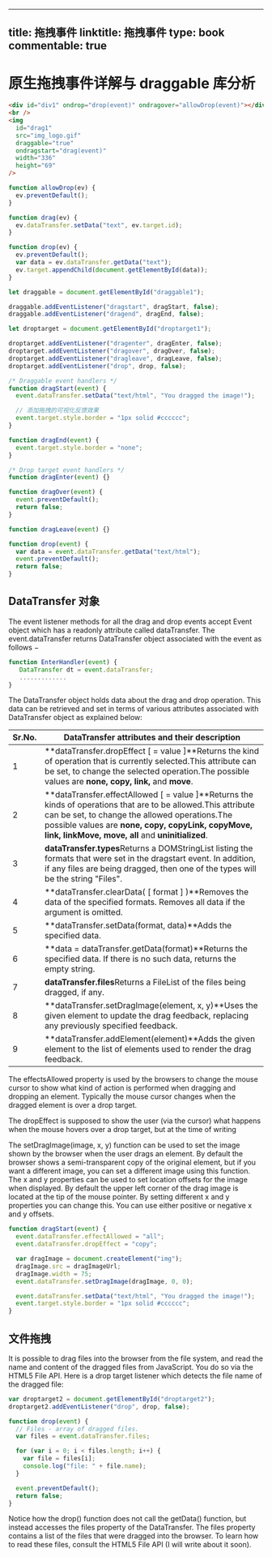 
---
title: 拖拽事件
linktitle: 拖拽事件
type: book
commentable: true
---

# 原生拖拽事件详解与 draggable 库分析

```html
<div id="div1" ondrop="drop(event)" ondragover="allowDrop(event)"></div>
<br />
<img
  id="drag1"
  src="img_logo.gif"
  draggable="true"
  ondragstart="drag(event)"
  width="336"
  height="69"
/>
```

```js
function allowDrop(ev) {
  ev.preventDefault();
}

function drag(ev) {
  ev.dataTransfer.setData("text", ev.target.id);
}

function drop(ev) {
  ev.preventDefault();
  var data = ev.dataTransfer.getData("text");
  ev.target.appendChild(document.getElementById(data));
}
```

```js
let draggable = document.getElementById("draggable1");

draggable.addEventListener("dragstart", dragStart, false);
draggable.addEventListener("dragend", dragEnd, false);

let droptarget = document.getElementById("droptarget1");

droptarget.addEventListener("dragenter", dragEnter, false);
droptarget.addEventListener("dragover", dragOver, false);
droptarget.addEventListener("dragleave", dragLeave, false);
droptarget.addEventListener("drop", drop, false);

/* Draggable event handlers */
function dragStart(event) {
  event.dataTransfer.setData("text/html", "You dragged the image!");

  // 添加拖拽的可视化反馈效果
  event.target.style.border = "1px solid #cccccc";
}

function dragEnd(event) {
  event.target.style.border = "none";
}

/* Drop target event handlers */
function dragEnter(event) {}

function dragOver(event) {
  event.preventDefault();
  return false;
}

function dragLeave(event) {}

function drop(event) {
  var data = event.dataTransfer.getData("text/html");
  event.preventDefault();
  return false;
}
```

## DataTransfer 对象

The event listener methods for all the drag and drop events accept Event object which has a readonly attribute called dataTransfer. The event.dataTransfer returns DataTransfer object associated with the event as follows −

```js
function EnterHandler(event) {
   DataTransfer dt = event.dataTransfer;
   .............
}
```

The DataTransfer object holds data about the drag and drop operation. This data can be retrieved and set in terms of various attributes associated with DataTransfer object as explained below:

| Sr.No. | DataTransfer attributes and their description                                                                                                                                                                                                                             |
| ------ | ------------------------------------------------------------------------------------------------------------------------------------------------------------------------------------------------------------------------------------------------------------------------- |
| 1      | **dataTransfer.dropEffect [ = value ]**Returns the kind of operation that is currently selected.This attribute can be set, to change the selected operation.The possible values are **none, copy, link,** and **move**.                                                   |
| 2      | **dataTransfer.effectAllowed [ = value ]**Returns the kinds of operations that are to be allowed.This attribute can be set, to change the allowed operations.The possible values are **none, copy, copyLink, copyMove, link, linkMove, move, all** and **uninitialized**. |
| 3      | **dataTransfer.types**Returns a DOMStringList listing the formats that were set in the dragstart event. In addition, if any files are being dragged, then one of the types will be the string "Files".                                                                    |
| 4      | **dataTransfer.clearData( [ format ] )**Removes the data of the specified formats. Removes all data if the argument is omitted.                                                                                                                                           |
| 5      | **dataTransfer.setData(format, data)**Adds the specified data.                                                                                                                                                                                                            |
| 6      | **data = dataTransfer.getData(format)**Returns the specified data. If there is no such data, returns the empty string.                                                                                                                                                    |
| 7      | **dataTransfer.files**Returns a FileList of the files being dragged, if any.                                                                                                                                                                                              |
| 8      | **dataTransfer.setDragImage(element, x, y)**Uses the given element to update the drag feedback, replacing any previously specified feedback.                                                                                                                              |
| 9      | **dataTransfer.addElement(element)**Adds the given element to the list of elements used to render the drag feedback.                                                                                                                                                      |

The effectsAllowed property is used by the browsers to change the mouse cursor to show what kind of action is performed when dragging and dropping an element. Typically the mouse cursor changes when the dragged element is over a drop target.

The dropEffect is supposed to show the user (via the cursor) what happens when the mouse hovers over a drop target, but at the time of writing

The setDragImage(image, x, y) function can be used to set the image shown by the browser when the user drags an element. By default the browser shows a semi-transparent copy of the original element, but if you want a different image, you can set a different image using this function. The x and y properties can be used to set location offsets for the image when displayed. By default the upper left corner of the drag image is located at the tip of the mouse pointer. By setting different x and y properties you can change this. You can use either positive or negative x and y offsets.

```js
function dragStart(event) {
  event.dataTransfer.effectAllowed = "all";
  event.dataTransfer.dropEffect = "copy";

  var dragImage = document.createElement("img");
  dragImage.src = dragImageUrl;
  dragImage.width = 75;
  event.dataTransfer.setDragImage(dragImage, 0, 0);

  event.dataTransfer.setData("text/html", "You dragged the image!");
  event.target.style.border = "1px solid #cccccc";
}
```

## 文件拖拽

It is possible to drag files into the browser from the file system, and read the name and content of the dragged files from JavaScript. You do so via the HTML5 File API. Here is a drop target listener which detects the file name of the dragged file:

```js
var droptarget2 = document.getElementById("droptarget2");
droptarget2.addEventListener("drop", drop, false);

function drop(event) {
  // Files - array of dragged files.
  var files = event.dataTransfer.files;

  for (var i = 0; i < files.length; i++) {
    var file = files[i];
    console.log("file: " + file.name);
  }

  event.preventDefault();
  return false;
}
```

Notice how the drop() function does not call the getData() function, but instead accesses the files property of the DataTransfer. The files property contains a list of the files that were dragged into the browser. To learn how to read these files, consult the HTML5 File API (I will write about it soon).

    
